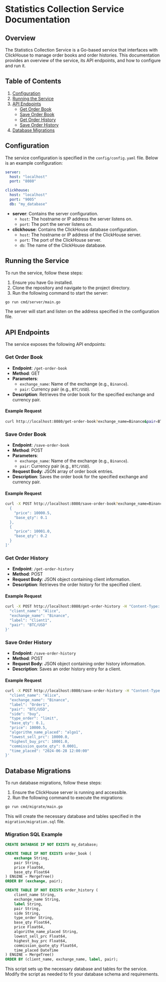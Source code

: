 # Statistics Collection Service Documentation

## Overview

The Statistics Collection Service is a Go-based service that interfaces with ClickHouse to manage order books and order histories. This documentation provides an overview of the service, its API endpoints, and how to configure and run it.

## Table of Contents

1. [Configuration](#configuration)
2. [Running the Service](#running-the-service)
3. [API Endpoints](#api-endpoints)
   - [Get Order Book](#get-order-book)
   - [Save Order Book](#save-order-book)
   - [Get Order History](#get-order-history)
   - [Save Order History](#save-order-history)
4. [Database Migrations](#database-migrations)

## Configuration

The service configuration is specified in the `config/config.yaml` file. Below is an example configuration:

```yaml
server:
  host: "localhost"
  port: "8080"

clickhouse:
  host: "localhost"
  port: "9005"
  db: "my_database"
```

- **server**: Contains the server configuration.
  - `host`: The hostname or IP address the server listens on.
  - `port`: The port the server listens on.
- **clickhouse**: Contains the ClickHouse database configuration.
  - `host`: The hostname or IP address of the ClickHouse server.
  - `port`: The port of the ClickHouse server.
  - `db`: The name of the ClickHouse database.

## Running the Service

To run the service, follow these steps:

1. Ensure you have Go installed.
2. Clone the repository and navigate to the project directory.
3. Run the following command to start the server:

```sh
go run cmd/server/main.go
```

The server will start and listen on the address specified in the configuration file.

## API Endpoints

The service exposes the following API endpoints:

### Get Order Book

- **Endpoint**: `/get-order-book`
- **Method**: GET
- **Parameters**:
  - `exchange_name`: Name of the exchange (e.g., `Binance`).
  - `pair`: Currency pair (e.g., `BTC/USD`).
- **Description**: Retrieves the order book for the specified exchange and currency pair.

#### Example Request

```sh
curl http://localhost:8080/get-order-book?exchange_name=Binance&pair=BTC/USD
```

### Save Order Book

- **Endpoint**: `/save-order-book`
- **Method**: POST
- **Parameters**: 
  - `exchange_name`: Name of the exchange (e.g., `Binance`).
  - `pair`: Currency pair (e.g., `BTC/USD`).
- **Request Body**: JSON array of order book entries.
- **Description**: Saves the order book for the specified exchange and currency pair.

#### Example Request

```sh
curl -X POST http://localhost:8080/save-order-book?exchange_name=Binance&pair=BTC/USD -H "Content-Type: application/json" -d '[
  {
    "price": 10000.5,
    "base_qty": 0.1
  },
  {
    "price": 10001.0,
    "base_qty": 0.2
  }
]'
```

### Get Order History

- **Endpoint**: `/get-order-history`
- **Method**: POST
- **Request Body**: JSON object containing client information.
- **Description**: Retrieves the order history for the specified client.

#### Example Request

```sh
curl -X POST http://localhost:8080/get-order-history -H "Content-Type: application/json" -d '{
  "client_name": "Alice",
  "exchange_name": "Binance",
  "label": "Client1",
  "pair": "BTC/USD"
}'
```

### Save Order History

- **Endpoint**: `/save-order-history`
- **Method**: POST
- **Request Body**: JSON object containing order history information.
- **Description**: Saves an order history entry for a client.

#### Example Request

```sh
curl -X POST http://localhost:8080/save-order-history -H "Content-Type: application/json" -d '{
  "client_name": "Alice",
  "exchange_name": "Binance",
  "label": "Order1",
  "pair": "BTC/USD",
  "side": "buy",
  "type_order": "limit",
  "base_qty": 0.1,
  "price": 10000.5,
  "algorithm_name_placed": "algo1",
  "lowest_sell_prc": 10000.0,
  "highest_buy_prc": 10001.0,
  "commission_quote_qty": 0.0001,
  "time_placed": "2024-06-28 12:00:00"
}'
```

## Database Migrations

To run database migrations, follow these steps:

1. Ensure the ClickHouse server is running and accessible.
2. Run the following command to execute the migrations:

```sh
go run cmd/migrate/main.go
```

This will create the necessary database and tables specified in the `migration/migration.sql` file.

### Migration SQL Example

```sql
CREATE DATABASE IF NOT EXISTS my_database;

CREATE TABLE IF NOT EXISTS order_book (
    exchange String,
    pair String,
    price Float64,
    base_qty Float64
) ENGINE = MergeTree()
ORDER BY (exchange, pair);

CREATE TABLE IF NOT EXISTS order_history (
    client_name String,
    exchange_name String,
    label String,
    pair String,
    side String,
    type_order String,
    base_qty Float64,
    price Float64,
    algorithm_name_placed String,
    lowest_sell_prc Float64,
    highest_buy_prc Float64,
    commission_quote_qty Float64,
    time_placed DateTime
) ENGINE = MergeTree()
ORDER BY (client_name, exchange_name, label, pair);
```

This script sets up the necessary database and tables for the service. Modify the script as needed to fit your database schema and requirements.